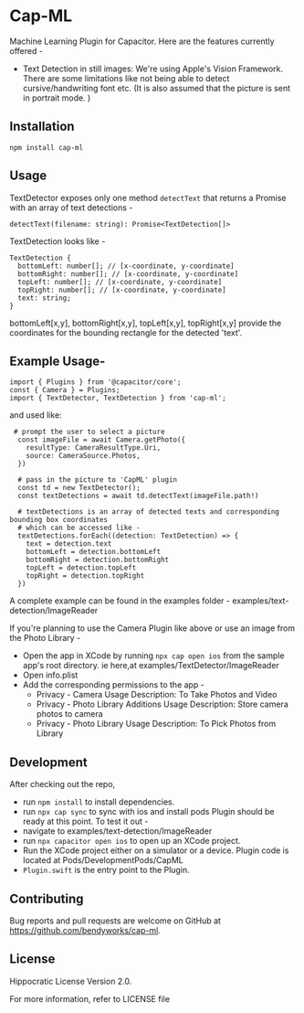 # Cap-ML

Machine Learning Plugin for Capacitor. Here are the features currently offered -
  - Text Detection in still images:
    We're using Apple's Vision Framework. There are some limitations like not being able to detect cursive/handwriting font etc.
    (It is also assumed that the picture is sent in portrait mode. )


## Installation

```
npm install cap-ml
```

## Usage

TextDetector exposes only one method `detectText` that returns a Promise with an array of text detections -
```
detectText(filename: string): Promise<TextDetection[]>

```
TextDetection looks like  -
```
TextDetection {
  bottomLeft: number[]; // [x-coordinate, y-coordinate]
  bottomRight: number[]; // [x-coordinate, y-coordinate]
  topLeft: number[]; // [x-coordinate, y-coordinate]
  topRight: number[]; // [x-coordinate, y-coordinate]
  text: string;
}
```
bottomLeft[x,y], bottomRight[x,y], topLeft[x,y], topRight[x,y] provide the coordinates for the bounding rectangle for the detected 'text'.


## Example Usage-

```
import { Plugins } from '@capacitor/core';
const { Camera } = Plugins;
import { TextDetector, TextDetection } from 'cap-ml';
```

and used like:

```
 # prompt the user to select a picture
  const imageFile = await Camera.getPhoto({
    resultType: CameraResultType.Uri,
    source: CameraSource.Photos,
  })

  # pass in the picture to 'CapML' plugin
  const td = new TextDetector();
  const textDetections = await td.detectText(imageFile.path!)

  # textDetections is an array of detected texts and corresponding bounding box coordinates
  # which can be accessed like -
  textDetections.forEach((detection: TextDetection) => {
    text = detection.text
    bottomLeft = detection.bottomLeft
    bottomRight = detection.bottomRight
    topLeft = detection.topLeft
    topRight = detection.topRight
  })
```
  A complete example can be found in the examples folder - examples/text-detection/ImageReader

  If you're planning to use the Camera Plugin like above or use an image from the Photo Library -
  - Open the app in XCode by running `npx cap open ios` from the sample app's root directory. ie here,at examples/TextDetector/ImageReader
  - Open info.plist
  - Add the corresponding permissions to the app -
    - Privacy - Camera Usage Description: To Take Photos and Video
    - Privacy - Photo Library Additions Usage Description: Store camera photos to camera
    - Privacy - Photo Library Usage Description: To Pick Photos from Library

## Development

After checking out the repo,
  - run `npm install` to install dependencies.
  - run `npx cap sync` to sync with ios and install pods
  Plugin should be ready at this point. To test it out -
  - navigate to examples/text-detection/ImageReader
  - run `npx capacitor open ios` to open up an XCode project.
  - Run the XCode project either on a simulator or a device.
  Plugin code is located at Pods/DevelopmentPods/CapML
  - `Plugin.swift` is the entry point to the Plugin.

## Contributing

Bug reports and pull requests are welcome on GitHub at https://github.com/bendyworks/cap-ml.


## License
Hippocratic License Version 2.0.

For more information, refer to LICENSE file
